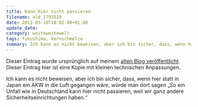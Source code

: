 ```yaml
---
title: Kann hier nicht passieren
filename: old_1793519
date: 2011-03-16T18:02:00+01:00
update_date:
category: weiteweitewelt
tags: fukushima, kernschmelze
summary: Ich kann es nicht beweisen, aber ich bin sicher, dass, wenn hier statt in Japan ein AKW in die Luft gegangen wäre, würde man dort sagen „So ein Unfall wie in Deutschland kann hier nicht passieren, weil wir ganz andere Sicherheitseinrichtungen haben.“
---
```

Dieser Eintrag wurde ursprünglich auf meinem [alten Blog veröffentlicht](https://stu.blogger.de/stories/1793519/). Dieser Eintrag hier ist eine Kopie mit kleinen technischen Anpassungen.

Ich kann es nicht beweisen, aber ich bin sicher, dass, wenn hier statt in Japan ein AKW in die Luft gegangen wäre, würde man dort sagen „So ein Unfall wie in Deutschland kann hier nicht passieren, weil wir ganz andere Sicherheitseinrichtungen haben.“
